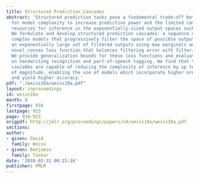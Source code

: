 ```yaml
---
title: Structured Prediction Cascades
abstract: 'Structured prediction tasks pose a fundamental trade-off between the need
  for model complexity to increase predictive power and the limited computational
  resources for inference in the exponentially-sized output spaces such models require.
  We formulate and develop structured prediction cascades: a sequence of increasingly
  complex models that progressively filter the space of possible outputs. We represent
  an exponentially large set of filtered outputs using max marginals and propose a
  novel convex loss function that balances filtering error with filtering efficiency.
  We provide generalization bounds for these loss functions and evaluate our approach
  on handwriting recognition and part-of-speech tagging. We find that the learned
  cascades are capable of reducing the complexity of inference by up to five orders
  of magnitude, enabling the use of models which incorporate higher order features
  and yield higher accuracy.'
pdf: "./weiss10a/weiss10a.pdf"
layout: inproceedings
id: weiss10a
month: 0
firstpage: 916
lastpage: 923
page: 916-923
origpdf: http://jmlr.org/proceedings/papers/v9/weiss10a/weiss10a.pdf
sections: 
author:
- given: David
  family: Weiss
- given: Benjamin
  family: Taskar
date: '2010-03-31 00:15:16'
publisher: PMLR
---
```

